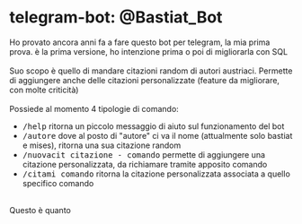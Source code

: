 # telegram-bot: @Bastiat_Bot

Ho provato ancora anni fa a fare questo bot per telegram, la mia prima prova. è la prima versione, ho intenzione prima o poi di migliorarla con SQL<br/><br/>
Suo scopo è quello di mandare citazioni random di autori austriaci. Permette di aggiungere anche delle citazioni personalizzate (feature da migliorare, con molte criticità)<br/><br/>
Possiede al momento 4 tipologie di comando:<br/>
<ul>
  <li><tt>/help</tt> ritorna un piccolo messaggio di aiuto sul funzionamento del bot</li>
  <li><tt>/autore</tt> dove al posto di "autore" ci va il nome (attualmente solo bastiat e mises), ritorna una sua citazione random</li>
  <li><tt>/nuovacit citazione - comando</tt> permette di aggiungere una citazione personalizzata, da richiamare tramite apposito comando</li>
  <li><tt>/citami comando</tt> ritorna la citazione personalizzata associata a quello specifico comando</li>
</ul>
</br>Questo è quanto
